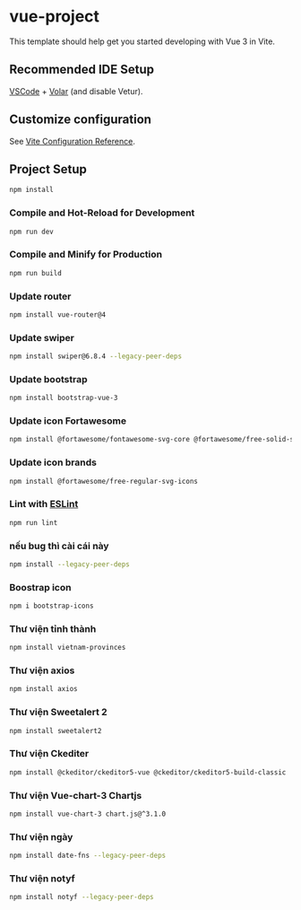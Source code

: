 # vue-project

This template should help get you started developing with Vue 3 in Vite.

## Recommended IDE Setup

[VSCode](https://code.visualstudio.com/) + [Volar](https://marketplace.visualstudio.com/items?itemName=Vue.volar) (and disable Vetur).

## Customize configuration

See [Vite Configuration Reference](https://vite.dev/config/).

## Project Setup

```sh
npm install
```

### Compile and Hot-Reload for Development

```sh
npm run dev
```

### Compile and Minify for Production

```sh
npm run build
```

### Update router

```sh
npm install vue-router@4
```

### Update swiper

```sh
npm install swiper@6.8.4 --legacy-peer-deps
```

### Update bootstrap

```sh
npm install bootstrap-vue-3
```

### Update icon Fortawesome

```sh
npm install @fortawesome/fontawesome-svg-core @fortawesome/free-solid-svg-icons @fortawesome/free-brands-svg-icons @fortawesome/vue-fontawesome
```

### Update icon brands

```sh
npm install @fortawesome/free-regular-svg-icons
```

### Lint with [ESLint](https://eslint.org/)

```sh
npm run lint
```

### nếu bug thì cài cái này

```sh
npm install --legacy-peer-deps
```

### Boostrap icon

```sh
npm i bootstrap-icons
```

### Thư viện tỉnh thành

```sh
npm install vietnam-provinces
```

### Thư viện axios

```sh
npm install axios
```

### Thư viện Sweetalert 2

```sh
npm install sweetalert2
```

### Thư viện Ckediter

```sh
npm install @ckeditor/ckeditor5-vue @ckeditor/ckeditor5-build-classic
```

### Thư viện Vue-chart-3 Chartjs

```sh
npm install vue-chart-3 chart.js@^3.1.0
```

### Thư viện ngày

```sh
npm install date-fns --legacy-peer-deps
```

### Thư viện notyf

```sh
npm install notyf --legacy-peer-deps
```
